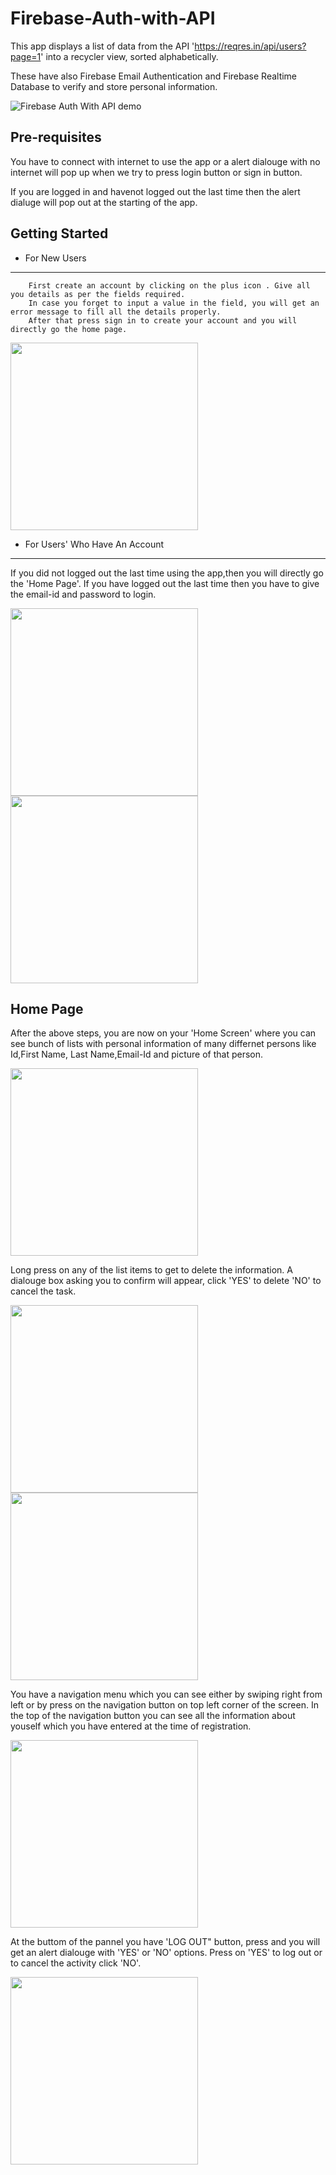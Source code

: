 
Firebase-Auth-with-API
===================================

This app displays a list of data from the API 'https://reqres.in/api/users?page=1' into a recycler view, sorted alphabetically.

These have also Firebase Email Authentication and Firebase Realtime Database to verify and store personal information.


![Firebase Auth With API demo](20201103_115647.gif)



Pre-requisites
--------------

You have to connect with internet to use the app or a alert dialouge with no internet will pop up when we try to press login button or sign in button.

If you are logged in and havenot logged out the last time then the alert dialuge will pop out at the starting of the app.


Getting Started
---------------

  * For New Users
-------------------

        First create an account by clicking on the plus icon . Give all you details as per the fields required.
        In case you forget to input a value in the field, you will get an error message to fill all the details properly.
        After that press sign in to create your account and you will directly go the home page.

<img src="https://github.com/Jarvis-byte/Firebase-Auth-with-API/blob/master/New User.jpeg" width="300"/>

  * For Users' Who Have An Account
-------------------
 If you  did not logged out the last time using the app,then you will directly go the 'Home Page'.
 If you have logged out the last time then you have to give the email-id and password to login.

<img src="https://github.com/Jarvis-byte/Firebase-Auth-with-API/blob/master/Before Login.jpeg" width="300"/> <img src="https://github.com/Jarvis-byte/Firebase-Auth-with-API/blob/master/Login After.jpeg" width="300"/> 

Home Page
-------

After the above steps, you are now on your 'Home Screen' where you can see bunch of lists with personal information of many differnet persons like
Id,First Name, Last Name,Email-Id and picture of that person.

<img src="https://github.com/Jarvis-byte/Firebase-Auth-with-API/blob/master/Loading data.jpeg" width="300"/> 

Long press on any of the list items to get to delete the information. A dialouge box asking you to confirm will appear, click 'YES' to delete 'NO' to cancel the task.

<img src="https://github.com/Jarvis-byte/Firebase-Auth-with-API/blob/master/Delete Dialouge.jpeg" width="300"/> <img src="https://github.com/Jarvis-byte/Firebase-Auth-with-API/blob/master/Deleted Toast.jpeg" width="300"/> 

You have a navigation menu which you can see either by swiping right from left or by press on the navigation button on top left corner of the screen.
In the top of the navigation button you can see all the information about youself which you have entered at the time of registration.

<img src="https://github.com/Jarvis-byte/Firebase-Auth-with-API/blob/master/Navigation Pannel.jpeg" width="300"/>

At the buttom of the pannel you have 'LOG OUT" button, press and you will get an alert dialouge with 'YES' or 'NO' options. Press on 'YES' to log out or to cancel the activity click 'NO'.

<img src="https://github.com/Jarvis-byte/Firebase-Auth-with-API/blob/master/Log Out.jpeg" width="300"/>





